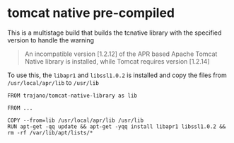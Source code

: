 tomcat native pre-compiled
==========================

This is a multistage build that builds the tcnative library with the specified version to handle the warning

> An incompatible version [1.2.12] of the APR based Apache Tomcat Native library is installed, while Tomcat requires version [1.2.14]

To use this,  the `libapr1` and `libssl1.0.2` is installed and copy the files from `/usr/local/apr/lib` to `/usr/lib`

    FROM trajano/tomcat-native-library as lib

    FROM ...

    COPY --from=lib /usr/local/apr/lib /usr/lib
    RUN apt-get -qq update && apt-get -yqq install libapr1 libssl1.0.2 && rm -rf /var/lib/apt/lists/*
